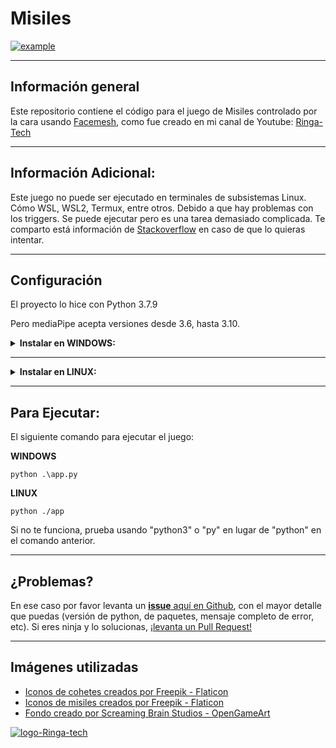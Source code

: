 # **Misiles**
[![example](https://cdn.pixabay.com/photo/2014/09/11/12/45/spacecraft-441708_960_720.jpg)](https://www.ringa-tech.com/)

---
## **Información general**
Este repositorio contiene el código para el  juego de Misiles controlado por la cara usando [Facemesh](https://google.github.io/mediapipe/solutions/face_mesh.html), como fue creado en mi canal de Youtube:
[Ringa-Tech](https://youtu.be/_BjL6W71mWY)

---

## **Información Adicional:**

Este juego no puede ser ejecutado en terminales de subsistemas Linux. Cómo WSL, WSL2, Termux, entre otros. Debido a que hay problemas con los triggers. 
Se puede ejecutar pero es una tarea demasiado complicada. Te comparto está información de [Stackoverflow](https://stackoverflow.com/questions/65939167/problem-using-opencv-in-wsl-when-opening-windows) en caso de que lo quieras intentar.

---
## **Configuración**
El proyecto lo hice con Python 3.7.9

Pero mediaPipe acepta versiones desde 3.6, hasta 3.10.

<details><summary><b>Instalar en WINDOWS:</b></summary>

### ***Sigue los siguentes pasos:***

Revisar versión de Python:
```
python --version
```
Crear un ambiente virtual:
```
python3 -m virtualenv venv
```
Activar ambiente virtual:
```
.\venv\Scripts\activate
```
Actualizar pip:
```
python.exe -m pip install --upgrade pip
```
Para instalar las dependencias es necesario ejecutar
```
pip install -r requirements.txt
```
</details>

---

<details><summary><b>Instalar en LINUX:</b></summary>

### ***Sigue los siguentes pasos:***

Revisar versión de Python:
```
python --version
```
Crear un ambiente virtual:
```
python3 -m venv venv
```
Activar ambiente virtual:
```
source venv/bin/activate
```
Actualizar pip:
```
python -m pip install --upgrade pip
```
Para instalar las dependencias es necesario ejecutar
```
pip install -r requirements.txt
```

</details>

---

## **Para Ejecutar:**

El siguiente comando para ejecutar el juego:

**WINDOWS**
```
python .\app.py
```
**LINUX**
```
python ./app
```
Si no te funciona, prueba usando "python3" o "py" en lugar de "python" en el comando anterior.

---

## **¿Problemas?**
En ese caso por favor levanta un [**issue** aquí en Github](), con el mayor detalle que puedas (versión de python, de paquetes, mensaje completo de error, etc).
Si eres ninja y lo solucionas, [¡levanta un Pull Request!](https://github.com/ringa-tech/juego-python-ia-misiles/pulls)

---

## Imágenes utilizadas
- [Iconos de cohetes creados por Freepik - Flaticon](https://www.flaticon.com/free-icons/rocket)
- [Iconos de misiles creados por Freepik - Flaticon](https://www.flaticon.com/free-icons/rocket-launch)
- [Fondo creado por Screaming Brain Studios - OpenGameArt](https://opengameart.org/content/seamless-space-backgrounds)

[![logo-Ringa-tech](https://www.ringa-tech.com/LogotipoV2-Simple.png)](https://www.ringa-tech.com/)
